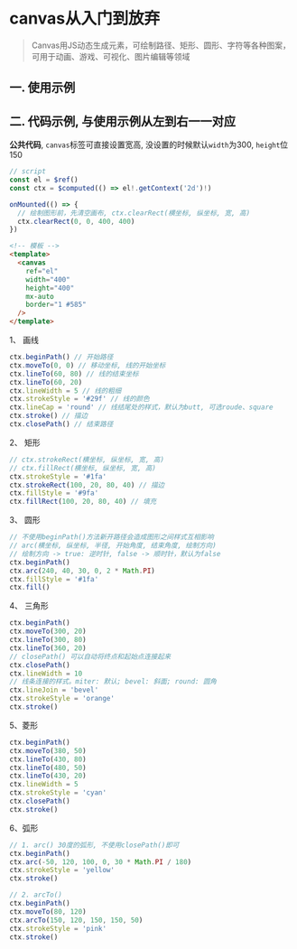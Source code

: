 <script setup lang="ts">
import CanvasExample from '~/components/CanvasExample.vue'
</script>

# canvas从入门到放弃

> Canvas用JS动态生成元素，可绘制路径、矩形、圆形、字符等各种图案，可用于动画、游戏、可视化、图片编辑等领域

## 一. 使用示例

<CanvasExample />

## 二. 代码示例, 与使用示例从左到右一一对应

**公共代码**, `canvas`标签可直接设置宽高, 没设置的时候默认`width`为300, `height`位150

```js
// script
const el = $ref()
const ctx = $computed(() => el!.getContext('2d')!)

onMounted(() => {
  // 绘制图形前，先清空画布, ctx.clearRect(横坐标, 纵坐标, 宽, 高)
  ctx.clearRect(0, 0, 400, 400)
})
```

```html
<!-- 模板 -->
<template>
  <canvas
    ref="el"
    width="400"
    height="400"
    mx-auto
    border="1 #585"
  />
</template>
```

1、 画线

```js
ctx.beginPath() // 开始路径
ctx.moveTo(0, 0) // 移动坐标, 线的开始坐标
ctx.lineTo(60, 80) // 线的结束坐标
ctx.lineTo(60, 20)
ctx.lineWidth = 5 // 线的粗细
ctx.strokeStyle = '#29f' // 线的颜色
ctx.lineCap = 'round' // 线结尾处的样式，默认为butt, 可选roude、square
ctx.stroke() // 描边
ctx.closePath() // 结束路径
```

2、 矩形

```js
// ctx.strokeRect(横坐标, 纵坐标, 宽, 高)
// ctx.fillRect(横坐标, 纵坐标, 宽, 高)
ctx.strokeStyle = '#1fa'
ctx.strokeRect(100, 20, 80, 40) // 描边
ctx.fillStyle = '#9fa'
ctx.fillRect(100, 20, 80, 40) // 填充
```

3、 圆形

```js
// 不使用beginPath()方法新开路径会造成图形之间样式互相影响
// arc(横坐标, 纵坐标, 半径, 开始角度, 结束角度, 绘制方向)
// 绘制方向 -> true: 逆时针, false -> 顺时针，默认为false
ctx.beginPath()
ctx.arc(240, 40, 30, 0, 2 * Math.PI)
ctx.fillStyle = '#1fa'
ctx.fill()
```

4、 三角形

```js
ctx.beginPath()
ctx.moveTo(300, 20)
ctx.lineTo(300, 80)
ctx.lineTo(360, 20)
// closePath() 可以自动将终点和起始点连接起来
ctx.closePath()
ctx.lineWidth = 10
// 线条连接的样式。miter: 默认; bevel: 斜面; round: 圆角
ctx.lineJoin = 'bevel'
ctx.strokeStyle = 'orange'
ctx.stroke()
```

5、菱形

```js
ctx.beginPath()
ctx.moveTo(380, 50)
ctx.lineTo(430, 80)
ctx.lineTo(480, 50)
ctx.lineTo(430, 20)
ctx.lineWidth = 5
ctx.strokeStyle = 'cyan'
ctx.closePath()
ctx.stroke()
```

6、弧形

```js
// 1. arc() 30度的弧形, 不使用closePath()即可
ctx.beginPath()
ctx.arc(-50, 120, 100, 0, 30 * Math.PI / 180)
ctx.strokeStyle = 'yellow'
ctx.stroke()

// 2. arcTo()
ctx.beginPath()
ctx.moveTo(80, 120)
ctx.arcTo(150, 120, 150, 150, 50)
ctx.strokeStyle = 'pink'
ctx.stroke()
```


